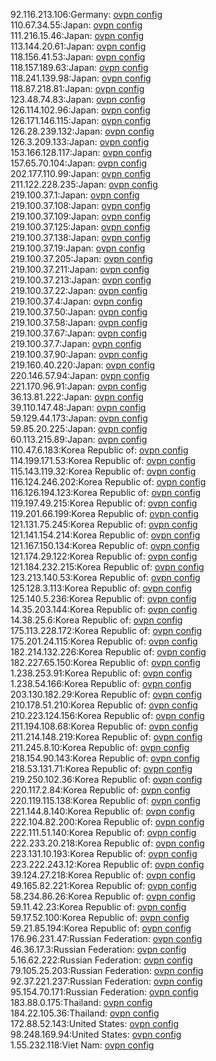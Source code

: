 92.116.213.106:Germany: [ovpn config](vpn/92_116_213_106.ovpn)  
110.67.34.55:Japan: [ovpn config](vpn/110_67_34_55.ovpn)  
111.216.15.46:Japan: [ovpn config](vpn/111_216_15_46.ovpn)  
113.144.20.61:Japan: [ovpn config](vpn/113_144_20_61.ovpn)  
118.156.41.53:Japan: [ovpn config](vpn/118_156_41_53.ovpn)  
118.157.189.63:Japan: [ovpn config](vpn/118_157_189_63.ovpn)  
118.241.139.98:Japan: [ovpn config](vpn/118_241_139_98.ovpn)  
118.87.218.81:Japan: [ovpn config](vpn/118_87_218_81.ovpn)  
123.48.74.83:Japan: [ovpn config](vpn/123_48_74_83.ovpn)  
126.114.102.96:Japan: [ovpn config](vpn/126_114_102_96.ovpn)  
126.171.146.115:Japan: [ovpn config](vpn/126_171_146_115.ovpn)  
126.28.239.132:Japan: [ovpn config](vpn/126_28_239_132.ovpn)  
126.3.209.133:Japan: [ovpn config](vpn/126_3_209_133.ovpn)  
153.166.128.117:Japan: [ovpn config](vpn/153_166_128_117.ovpn)  
157.65.70.104:Japan: [ovpn config](vpn/157_65_70_104.ovpn)  
202.177.110.99:Japan: [ovpn config](vpn/202_177_110_99.ovpn)  
211.122.228.235:Japan: [ovpn config](vpn/211_122_228_235.ovpn)  
219.100.37.1:Japan: [ovpn config](vpn/219_100_37_1.ovpn)  
219.100.37.108:Japan: [ovpn config](vpn/219_100_37_108.ovpn)  
219.100.37.109:Japan: [ovpn config](vpn/219_100_37_109.ovpn)  
219.100.37.125:Japan: [ovpn config](vpn/219_100_37_125.ovpn)  
219.100.37.138:Japan: [ovpn config](vpn/219_100_37_138.ovpn)  
219.100.37.19:Japan: [ovpn config](vpn/219_100_37_19.ovpn)  
219.100.37.205:Japan: [ovpn config](vpn/219_100_37_205.ovpn)  
219.100.37.211:Japan: [ovpn config](vpn/219_100_37_211.ovpn)  
219.100.37.213:Japan: [ovpn config](vpn/219_100_37_213.ovpn)  
219.100.37.22:Japan: [ovpn config](vpn/219_100_37_22.ovpn)  
219.100.37.4:Japan: [ovpn config](vpn/219_100_37_4.ovpn)  
219.100.37.50:Japan: [ovpn config](vpn/219_100_37_50.ovpn)  
219.100.37.58:Japan: [ovpn config](vpn/219_100_37_58.ovpn)  
219.100.37.67:Japan: [ovpn config](vpn/219_100_37_67.ovpn)  
219.100.37.7:Japan: [ovpn config](vpn/219_100_37_7.ovpn)  
219.100.37.90:Japan: [ovpn config](vpn/219_100_37_90.ovpn)  
219.160.40.220:Japan: [ovpn config](vpn/219_160_40_220.ovpn)  
220.146.57.94:Japan: [ovpn config](vpn/220_146_57_94.ovpn)  
221.170.96.91:Japan: [ovpn config](vpn/221_170_96_91.ovpn)  
36.13.81.222:Japan: [ovpn config](vpn/36_13_81_222.ovpn)  
39.110.147.48:Japan: [ovpn config](vpn/39_110_147_48.ovpn)  
59.129.44.173:Japan: [ovpn config](vpn/59_129_44_173.ovpn)  
59.85.20.225:Japan: [ovpn config](vpn/59_85_20_225.ovpn)  
60.113.215.89:Japan: [ovpn config](vpn/60_113_215_89.ovpn)  
110.47.6.183:Korea Republic of: [ovpn config](vpn/110_47_6_183.ovpn)  
114.199.171.53:Korea Republic of: [ovpn config](vpn/114_199_171_53.ovpn)  
115.143.119.32:Korea Republic of: [ovpn config](vpn/115_143_119_32.ovpn)  
116.124.246.202:Korea Republic of: [ovpn config](vpn/116_124_246_202.ovpn)  
116.126.194.123:Korea Republic of: [ovpn config](vpn/116_126_194_123.ovpn)  
119.197.49.215:Korea Republic of: [ovpn config](vpn/119_197_49_215.ovpn)  
119.201.66.199:Korea Republic of: [ovpn config](vpn/119_201_66_199.ovpn)  
121.131.75.245:Korea Republic of: [ovpn config](vpn/121_131_75_245.ovpn)  
121.141.154.214:Korea Republic of: [ovpn config](vpn/121_141_154_214.ovpn)  
121.167.150.134:Korea Republic of: [ovpn config](vpn/121_167_150_134.ovpn)  
121.174.29.122:Korea Republic of: [ovpn config](vpn/121_174_29_122.ovpn)  
121.184.232.215:Korea Republic of: [ovpn config](vpn/121_184_232_215.ovpn)  
123.213.140.53:Korea Republic of: [ovpn config](vpn/123_213_140_53.ovpn)  
125.128.3.113:Korea Republic of: [ovpn config](vpn/125_128_3_113.ovpn)  
125.140.5.236:Korea Republic of: [ovpn config](vpn/125_140_5_236.ovpn)  
14.35.203.144:Korea Republic of: [ovpn config](vpn/14_35_203_144.ovpn)  
14.38.25.6:Korea Republic of: [ovpn config](vpn/14_38_25_6.ovpn)  
175.113.228.172:Korea Republic of: [ovpn config](vpn/175_113_228_172.ovpn)  
175.201.24.115:Korea Republic of: [ovpn config](vpn/175_201_24_115.ovpn)  
182.214.132.226:Korea Republic of: [ovpn config](vpn/182_214_132_226.ovpn)  
182.227.65.150:Korea Republic of: [ovpn config](vpn/182_227_65_150.ovpn)  
1.238.253.91:Korea Republic of: [ovpn config](vpn/1_238_253_91.ovpn)  
1.238.54.166:Korea Republic of: [ovpn config](vpn/1_238_54_166.ovpn)  
203.130.182.29:Korea Republic of: [ovpn config](vpn/203_130_182_29.ovpn)  
210.178.51.210:Korea Republic of: [ovpn config](vpn/210_178_51_210.ovpn)  
210.223.124.156:Korea Republic of: [ovpn config](vpn/210_223_124_156.ovpn)  
211.194.108.68:Korea Republic of: [ovpn config](vpn/211_194_108_68.ovpn)  
211.214.148.219:Korea Republic of: [ovpn config](vpn/211_214_148_219.ovpn)  
211.245.8.10:Korea Republic of: [ovpn config](vpn/211_245_8_10.ovpn)  
218.154.90.143:Korea Republic of: [ovpn config](vpn/218_154_90_143.ovpn)  
218.53.131.71:Korea Republic of: [ovpn config](vpn/218_53_131_71.ovpn)  
219.250.102.36:Korea Republic of: [ovpn config](vpn/219_250_102_36.ovpn)  
220.117.2.84:Korea Republic of: [ovpn config](vpn/220_117_2_84.ovpn)  
220.119.115.138:Korea Republic of: [ovpn config](vpn/220_119_115_138.ovpn)  
221.144.8.140:Korea Republic of: [ovpn config](vpn/221_144_8_140.ovpn)  
222.104.82.200:Korea Republic of: [ovpn config](vpn/222_104_82_200.ovpn)  
222.111.51.140:Korea Republic of: [ovpn config](vpn/222_111_51_140.ovpn)  
222.233.20.218:Korea Republic of: [ovpn config](vpn/222_233_20_218.ovpn)  
223.131.10.193:Korea Republic of: [ovpn config](vpn/223_131_10_193.ovpn)  
223.222.243.12:Korea Republic of: [ovpn config](vpn/223_222_243_12.ovpn)  
39.124.27.218:Korea Republic of: [ovpn config](vpn/39_124_27_218.ovpn)  
49.165.82.221:Korea Republic of: [ovpn config](vpn/49_165_82_221.ovpn)  
58.234.86.26:Korea Republic of: [ovpn config](vpn/58_234_86_26.ovpn)  
59.11.42.23:Korea Republic of: [ovpn config](vpn/59_11_42_23.ovpn)  
59.17.52.100:Korea Republic of: [ovpn config](vpn/59_17_52_100.ovpn)  
59.21.85.194:Korea Republic of: [ovpn config](vpn/59_21_85_194.ovpn)  
176.96.231.47:Russian Federation: [ovpn config](vpn/176_96_231_47.ovpn)  
46.36.17.3:Russian Federation: [ovpn config](vpn/46_36_17_3.ovpn)  
5.16.62.222:Russian Federation: [ovpn config](vpn/5_16_62_222.ovpn)  
79.105.25.203:Russian Federation: [ovpn config](vpn/79_105_25_203.ovpn)  
92.37.221.237:Russian Federation: [ovpn config](vpn/92_37_221_237.ovpn)  
95.154.70.171:Russian Federation: [ovpn config](vpn/95_154_70_171.ovpn)  
183.88.0.175:Thailand: [ovpn config](vpn/183_88_0_175.ovpn)  
184.22.105.36:Thailand: [ovpn config](vpn/184_22_105_36.ovpn)  
172.88.52.143:United States: [ovpn config](vpn/172_88_52_143.ovpn)  
98.248.169.94:United States: [ovpn config](vpn/98_248_169_94.ovpn)  
1.55.232.118:Viet Nam: [ovpn config](vpn/1_55_232_118.ovpn)  
